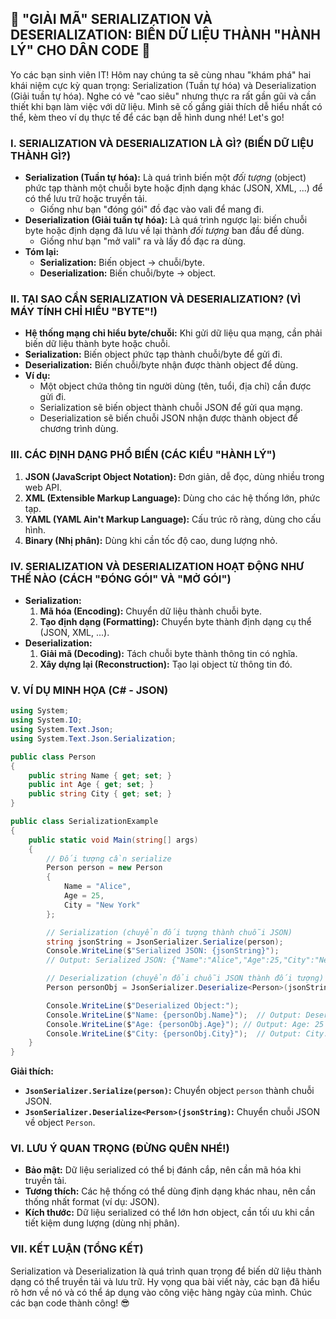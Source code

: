 ## **🚀 "GIẢI MÃ" SERIALIZATION VÀ DESERIALIZATION: BIẾN DỮ LIỆU THÀNH "HÀNH LÝ" CHO DÂN CODE 🚀**

Yo các bạn sinh viên IT! Hôm nay chúng ta sẽ cùng nhau "khám phá" hai khái niệm cực kỳ quan trọng: Serialization (Tuần
tự hóa) và Deserialization (Giải tuần tự hóa). Nghe có vẻ "cao siêu" nhưng thực ra rất gần gũi và cần thiết khi bạn làm
việc với dữ liệu. Mình sẽ cố gắng giải thích dễ hiểu nhất có thể, kèm theo ví dụ thực tế để các bạn dễ hình dung nhé!
Let's go!

### **I. SERIALIZATION VÀ DESERIALIZATION LÀ GÌ? (BIẾN DỮ LIỆU THÀNH GÌ?)**

- **Serialization (Tuần tự hóa):** Là quá trình biến một _đối tượng_ (object) phức tạp thành một chuỗi byte hoặc định
  dạng khác (JSON, XML, ...) để có thể lưu trữ hoặc truyền tải.
    - Giống như bạn "đóng gói" đồ đạc vào vali để mang đi.
- **Deserialization (Giải tuần tự hóa):** Là quá trình ngược lại: biến chuỗi byte hoặc định dạng đã lưu về lại thành
  _đối tượng_ ban đầu để dùng.
    - Giống như bạn "mở vali" ra và lấy đồ đạc ra dùng.
- **Tóm lại:**
    - **Serialization:** Biến object -> chuỗi/byte.
    - **Deserialization:** Biến chuỗi/byte -> object.

### **II. TẠI SAO CẦN SERIALIZATION VÀ DESERIALIZATION? (VÌ MÁY TÍNH CHỈ HIỂU "BYTE"!)**

- **Hệ thống mạng chỉ hiểu byte/chuỗi:** Khi gửi dữ liệu qua mạng, cần phải biến dữ liệu thành byte hoặc chuỗi.
- **Serialization:** Biến object phức tạp thành chuỗi/byte để gửi đi.
- **Deserialization:** Biến chuỗi/byte nhận được thành object để dùng.
- **Ví dụ:**
    - Một object chứa thông tin người dùng (tên, tuổi, địa chỉ) cần được gửi đi.
    - Serialization sẽ biến object thành chuỗi JSON để gửi qua mạng.
    - Deserialization sẽ biến chuỗi JSON nhận được thành object để chương trình dùng.

### **III. CÁC ĐỊNH DẠNG PHỔ BIẾN (CÁC KIỂU "HÀNH LÝ")**

1. **JSON (JavaScript Object Notation):** Đơn giản, dễ đọc, dùng nhiều trong web API.
2. **XML (Extensible Markup Language):** Dùng cho các hệ thống lớn, phức tạp.
3. **YAML (YAML Ain't Markup Language):** Cấu trúc rõ ràng, dùng cho cấu hình.
4. **Binary (Nhị phân):** Dùng khi cần tốc độ cao, dung lượng nhỏ.

### **IV. SERIALIZATION VÀ DESERIALIZATION HOẠT ĐỘNG NHƯ THẾ NÀO (CÁCH "ĐÓNG GÓI" VÀ "MỞ GÓI")**

- **Serialization:**
    1. **Mã hóa (Encoding):** Chuyển dữ liệu thành chuỗi byte.
    2. **Tạo định dạng (Formatting):** Chuyển byte thành định dạng cụ thể (JSON, XML, ...).
- **Deserialization:**
    1. **Giải mã (Decoding):** Tách chuỗi byte thành thông tin có nghĩa.
    2. **Xây dựng lại (Reconstruction):** Tạo lại object từ thông tin đó.

### **V. VÍ DỤ MINH HỌA (C# - JSON)**

```csharp
using System;
using System.IO;
using System.Text.Json;
using System.Text.Json.Serialization;

public class Person
{
    public string Name { get; set; }
    public int Age { get; set; }
    public string City { get; set; }
}

public class SerializationExample
{
    public static void Main(string[] args)
    {
        // Đối tượng cần serialize
        Person person = new Person
        {
            Name = "Alice",
            Age = 25,
            City = "New York"
        };

        // Serialization (chuyển đối tượng thành chuỗi JSON)
        string jsonString = JsonSerializer.Serialize(person);
        Console.WriteLine($"Serialized JSON: {jsonString}");
        // Output: Serialized JSON: {"Name":"Alice","Age":25,"City":"New York"}

        // Deserialization (chuyển đổi chuỗi JSON thành đối tượng)
        Person personObj = JsonSerializer.Deserialize<Person>(jsonString);

        Console.WriteLine($"Deserialized Object:");
        Console.WriteLine($"Name: {personObj.Name}");  // Output: Deserialized Object: Name: Alice
        Console.WriteLine($"Age: {personObj.Age}"); // Output: Age: 25
        Console.WriteLine($"City: {personObj.City}");  // Output: City: New York
    }
}
```

**Giải thích:**

- **`JsonSerializer.Serialize(person)`:** Chuyển object `person` thành chuỗi JSON.
- **`JsonSerializer.Deserialize<Person>(jsonString)`:** Chuyển chuỗi JSON về object `Person`.

### **VI. LƯU Ý QUAN TRỌNG (ĐỪNG QUÊN NHÉ!)**

- **Bảo mật:** Dữ liệu serialized có thể bị đánh cắp, nên cần mã hóa khi truyền tải.
- **Tương thích:** Các hệ thống có thể dùng định dạng khác nhau, nên cần thống nhất format (ví dụ: JSON).
- **Kích thước:** Dữ liệu serialized có thể lớn hơn object, cần tối ưu khi cần tiết kiệm dung lượng (dùng nhị phân).

### **VII. KẾT LUẬN (TỔNG KẾT)**

Serialization và Deserialization là quá trình quan trọng để biến dữ liệu thành dạng có thể truyền tải và lưu trữ. Hy
vọng qua bài viết này, các bạn đã hiểu rõ hơn về nó và có thể áp dụng vào công việc hàng ngày của mình. Chúc các bạn
code thành công! 😎
